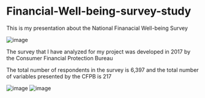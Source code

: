 # Financial-Well-being-survey-study
This is my presentation about the National Finanacial Well-being Survey

![image](https://user-images.githubusercontent.com/74316333/99918044-98bc3880-2d14-11eb-9390-48670dd9bb20.png)

The survey that I have analyzed for my project was developed in 2017 by the Consumer Financial Protection Bureau

The total number of respondents in the survey is 6,397 and the total number of variables presented by the CFPB is 217

![image](https://user-images.githubusercontent.com/74316333/99918044-98bc3880-2d14-11eb-9390-48670dd9bb20.png)
![image](https://user-images.githubusercontent.com/74316333/99918044-98bc3880-2d14-11eb-9390-48670dd9bb20.png)
